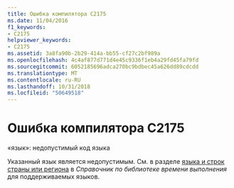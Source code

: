 ```yaml
---
title: Ошибка компилятора C2175
ms.date: 11/04/2016
f1_keywords:
- C2175
helpviewer_keywords:
- C2175
ms.assetid: 3a8fa90b-2b29-414a-bb55-cf27c2bf989a
ms.openlocfilehash: 4c4af877d771d4e45c9336f1eb4a29fd45fa79fd
ms.sourcegitcommit: 6052185696adca270bc9bdbec45a626dd89cdcdd
ms.translationtype: MT
ms.contentlocale: ru-RU
ms.lasthandoff: 10/31/2018
ms.locfileid: "50649518"
---
```

# <a name="compiler-error-c2175"></a>Ошибка компилятора C2175

«язык»: недопустимый код языка

Указанный язык является недопустимым. См. в разделе [языка и строк страны или региона](../../c-runtime-library/locale-names-languages-and-country-region-strings.md) в *Справочник по библиотеке времени выполнения* для поддерживаемых языков.